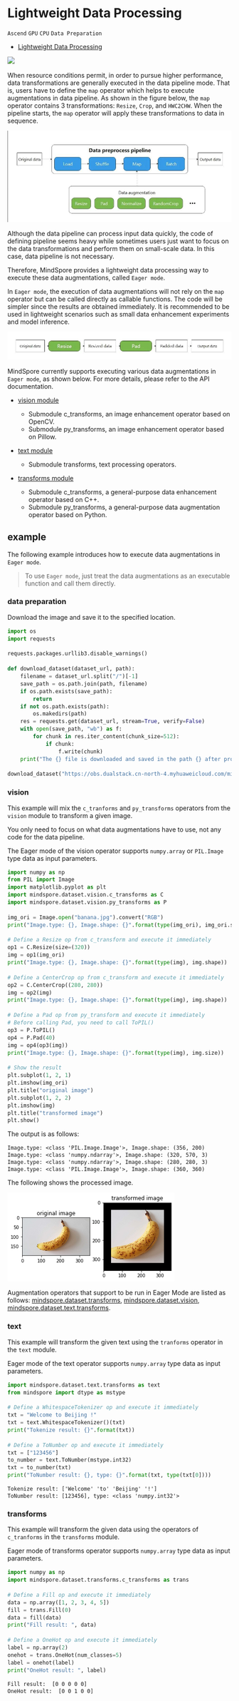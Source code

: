 # Lightweight Data Processing

`Ascend` `GPU` `CPU` `Data Preparation`
<!-- TOC -->

- [Lightweight Data Processing](#lightweight-data-processing)

<!-- /TOC -->

<a href="https://gitee.com/mindspore/docs/blob/r1.7/tutorials/experts/source_en/dataset/eager.md" target="_blank"><img src="https://mindspore-website.obs.cn-north-4.myhuaweicloud.com/website-images/master/resource/_static/logo_source_en.png"></a>

When resource conditions permit, in order to pursue higher performance, data transformations are generally executed in the data pipeline mode. That is, users have to define the `map` operator which helps to execute augmentations in data pipeline. As shown in the figure below, the `map` operator contains 3 transformations: `Resize`, `Crop`, and `HWC2CHW`. When the pipeline starts, the `map` operator will apply these transformations to data in sequence.

![pipelinemode1](./images/pipeline_mode_en.jpeg)

Although the data pipeline can process input data quickly, the code of defining pipeline seems heavy while sometimes users just want to focus on the data transformations and perform them on small-scale data. In this case, data pipeline is not necessary.

Therefore, MindSpore provides a lightweight data processing way to execute these data augmentations, called `Eager mode`.

In `Eager mode`, the execution of data augmentations will not rely on the `map` operator but can be called directly as callable functions. The code will be simpler since the results are obtained immediately. It is recommended to be used in lightweight scenarios such as small data enhancement experiments and model inference.

![eagermode1](./images/eager_mode_en.jpeg)

MindSpore currently supports executing various data augmentations in `Eager mode`, as shown below. For more details, please refer to the API documentation.

- [vision module](https://www.mindspore.cn/docs/en/r1.7/api_python/mindspore.dataset.vision.html)

    - Submodule c_transforms, an image enhancement operator based on OpenCV.
    - Submodule py_transforms, an image enhancement operator based on Pillow.

- [text module](https://www.mindspore.cn/docs/en/r1.7/api_python/mindspore.dataset.text.html#mindspore-dataset-text-transforms)

    - Submodule transforms, text processing operators.

- [transforms module](https://www.mindspore.cn/docs/en/r1.7/api_python/mindspore.dataset.transforms.html)

    - Submodule c_transforms, a general-purpose data enhancement operator based on C++.
    - Submodule py_transforms, a general-purpose data augmentation operator based on Python.

## example

The following example introduces how to execute data augmentations in `Eager mode`.

> To use `Eager mode`, just treat the data augmentations as an executable function and call them directly.

### data preparation

Download the image and save it to the specified location.

```python
import os
import requests

requests.packages.urllib3.disable_warnings()

def download_dataset(dataset_url, path):
    filename = dataset_url.split("/")[-1]
    save_path = os.path.join(path, filename)
    if os.path.exists(save_path):
        return
    if not os.path.exists(path):
        os.makedirs(path)
    res = requests.get(dataset_url, stream=True, verify=False)
    with open(save_path, "wb") as f:
        for chunk in res.iter_content(chunk_size=512):
            if chunk:
                f.write(chunk)
    print("The {} file is downloaded and saved in the path {} after processing".format(os.path.basename(dataset_url), path))

download_dataset("https://obs.dualstack.cn-north-4.myhuaweicloud.com/mindspore-website/notebook/datasets/banana.jpg", ".")
```

### vision

This example will mix the `c_tranforms` and `py_transforms` operators from the `vision` module to transform a given image.

You only need to focus on what data augmentations have to use, not any code for the data pipeline.

The Eager mode of the vision operator supports `numpy.array` or `PIL.Image` type data as input parameters.

```python
import numpy as np
from PIL import Image
import matplotlib.pyplot as plt
import mindspore.dataset.vision.c_transforms as C
import mindspore.dataset.vision.py_transforms as P

img_ori = Image.open("banana.jpg").convert("RGB")
print("Image.type: {}, Image.shape: {}".format(type(img_ori), img_ori.size))

# Define a Resize op from c_transform and execute it immediately
op1 = C.Resize(size=(320))
img = op1(img_ori)
print("Image.type: {}, Image.shape: {}".format(type(img), img.shape))

# Define a CenterCrop op from c_transform and execute it immediately
op2 = C.CenterCrop((280, 280))
img = op2(img)
print("Image.type: {}, Image.shape: {}".format(type(img), img.shape))

# Define a Pad op from py_transform and execute it immediately
# Before calling Pad, you need to call ToPIL()
op3 = P.ToPIL()
op4 = P.Pad(40)
img = op4(op3(img))
print("Image.type: {}, Image.shape: {}".format(type(img), img.size))

# Show the result
plt.subplot(1, 2, 1)
plt.imshow(img_ori)
plt.title("original image")
plt.subplot(1, 2, 2)
plt.imshow(img)
plt.title("transformed image")
plt.show()
```

The output is as follows:

```text
Image.type: <class 'PIL.Image.Image'>, Image.shape: (356, 200)
Image.type: <class 'numpy.ndarray'>, Image.shape: (320, 570, 3)
Image.type: <class 'numpy.ndarray'>, Image.shape: (280, 280, 3)
Image.type: <class 'PIL.Image.Image'>, Image.shape: (360, 360)
```

The following shows the processed image.

![eager_mode](./images/eager_mode.png)

Augmentation operators that support to be run in Eager Mode are listed as follows: [mindspore.dataset.transforms](https://www.mindspore.cn/docs/en/r1.7/api_python/mindspore.dataset.transforms.html), [mindspore.dataset.vision](https://www.mindspore.cn/docs/en/r1.7/api_python/mindspore.dataset.vision.html), [mindspore.dataset.text.transforms](https://www.mindspore.cn/docs/en/r1.7/api_python/mindspore.dataset.text.html#mindspore-dataset-text-transforms).

### text

This example will transform the given text using the `tranforms` operator in the `text` module.

Eager mode of the text operator supports `numpy.array` type data as input parameters.

```python
import mindspore.dataset.text.transforms as text
from mindspore import dtype as mstype

# Define a WhitespaceTokenizer op and execute it immediately
txt = "Welcome to Beijing !"
txt = text.WhitespaceTokenizer()(txt)
print("Tokenize result: {}".format(txt))

# Define a ToNumber op and execute it immediately
txt = ["123456"]
to_number = text.ToNumber(mstype.int32)
txt = to_number(txt)
print("ToNumber result: {}, type: {}".format(txt, type(txt[0])))
```

```text
Tokenize result: ['Welcome' 'to' 'Beijing' '!']
ToNumber result: [123456], type: <class 'numpy.int32'>
```

### transforms

This example will transform the given data using the operators of `c_tranforms` in the `transforms` module.

Eager mode of transforms operator supports `numpy.array` type data as input parameters.

```python
import numpy as np
import mindspore.dataset.transforms.c_transforms as trans

# Define a Fill op and execute it immediately
data = np.array([1, 2, 3, 4, 5])
fill = trans.Fill(0)
data = fill(data)
print("Fill result: ", data)

# Define a OneHot op and execute it immediately
label = np.array(2)
onehot = trans.OneHot(num_classes=5)
label = onehot(label)
print("OneHot result: ", label)
```

```text
Fill result:  [0 0 0 0 0]
OneHot result:  [0 0 1 0 0]
```
